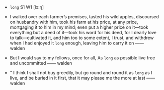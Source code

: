 - `long` S1 W1 [lɔ:ŋ]



-  I walked over each farmer’s premises, tasted his wild apples, discoursed on husbandry with him, took his farm at his price, at any price, mortgaging it to him in my mind; even put a higher price on it﻿—took everything but a deed of it﻿—took his word for his deed, for I dearly love to talk﻿—cultivated it, and him too to some extent, I trust, and withdrew when I had enjoyed it `long` enough, leaving him to carry it on —— walden

-  But I would say to my fellows, once for all, As `long` as possible live free and uncommitted —— walden

- ” I think I shall not buy greedily, but go round and round it as `long` as I live, and be buried in it first, that it may please me the more at last —— walden